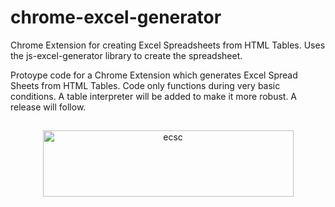 # chrome-excel-generator
Chrome Extension for creating Excel Spreadsheets from HTML Tables.  Uses the js-excel-generator library to create the spreadsheet.

Protoype code for a Chrome Extension which generates Excel Spread Sheets from HTML Tables.  Code only functions during very basic conditions.  A table interpreter will be added to make it more robust.  A release will follow.

##

<p align="center">
 <img width="401px" height="106" alt="ecsc" src="https://i.imgur.com/SzVdycv.png"/> 
</p>
